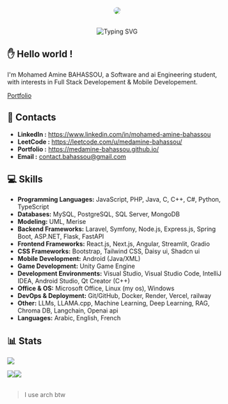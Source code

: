 

<div align="center" style="width:100%; border-radius: 20px;overflow: hidden;">
  <img style="border-radius: 20px; overflow: hidden;" src="https://github.com/user-attachments/assets/cbb0b04d-e70d-42bc-8b21-f23527cf11cb"/>
</div>

<br/>
<p align="center">
  <a><img src="https://readme-typing-svg.demolab.com?font=Jersey+15&size=33&pause=1000&color=6E6E6E&center=true&width=435&lines=Mohamed+Amine+BAHASSOU;Software+%26+AI+Engineering+student" alt="Typing SVG" /></a>
</p>

## ✋ Hello world !
I'm Mohamed Amine BAHASSOU, a Software and ai Engineering student, with interests in Full Stack Developement & Mobile Developement.

[Portfolio](https://mohamedaminebahassou.onrender.com/)

## 📇 Contacts
 

* **LinkedIn :** https://www.linkedin.com/in/mohamed-amine-bahassou
* **LeetCode :** https://leetcode.com/u/medamine-bahassou/
* **Portfolio :** https://medamine-bahassou.github.io/
* **Email :** contact.bahassou@gmail.com


## 💻 Skills 

* **Programming Languages:** JavaScript, PHP, Java, C, C++, C#, Python, TypeScript
* **Databases:** MySQL, PostgreSQL, SQL Server, MongoDB
* **Modeling:** UML, Merise
* **Backend Frameworks:** Laravel, Symfony, Node.js, Express.js, Spring Boot, ASP.NET, Flask, FastAPI
* **Frontend Frameworks:** React.js, Next.js, Angular, Streamlit, Gradio
* **CSS Frameworks:** Bootstrap, Tailwind CSS, Daisy ui, Shadcn ui 
* **Mobile Development:** Android (Java/XML)
* **Game Development:** Unity Game Engine
* **Development Environments:** Visual Studio, Visual Studio Code, IntelliJ IDEA, Android Studio, Qt Creator (C++)
* **Office & OS:** Microsoft Office, Linux (my os), Windows
* **DevOps & Deployment:** Git/GitHub, Docker, Render, Vercel, railway
* **Other:** LLMs, LLAMA.cpp, Machine Learning, Deep Learning, RAG, Chroma DB, Langchain, Openai api
* **Languages:** Arabic, English, French


## 📊 Stats
 

<a style="user-select: none;"  ><img src="https://komarev.com/ghpvc/?username=Medamine-Bahassou"/></a>

<div style=" display: flex;" align="center">
  <img src="https://leetcard.jacoblin.cool/medamine-bahassou?border=0&radius=20" />
  <img src="https://github-readme-stats.vercel.app/api?username=medamine-bahassou&show_icons=true&theme=dark&border_radius=20&hide_border=true&card_width=500px&rank_icon=github" />
</div>

<br/>

> I use arch btw

